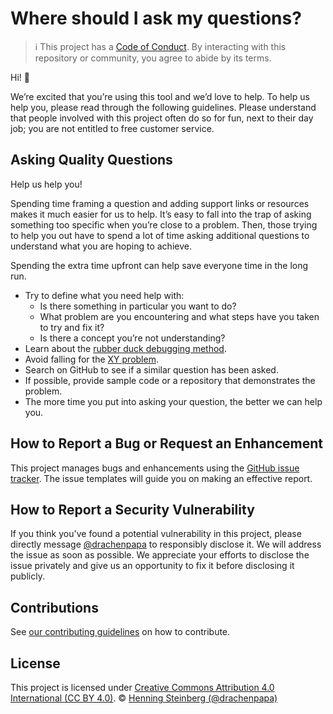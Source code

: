 # Where should I ask my questions?

> :information_source: This project has a [Code of Conduct](CODE_OF_CONDUCT.md).
> By interacting with this repository or community, you agree to abide by its terms.

Hi! :wave:

We’re excited that you’re using this tool and we’d love to help.
To help us help you, please read through the following guidelines.
Please understand that people involved with this project often do so for fun, next to their day job;
you are not entitled to free customer service.

## Asking Quality Questions

Help us help you!

Spending time framing a question and adding support links or resources makes it much easier for us to help.
It’s easy to fall into the trap of asking something too specific when you’re close to a problem.
Then, those trying to help you out have to spend a lot of time asking additional questions
to understand what you are hoping to achieve.

Spending the extra time upfront can help save everyone time in the long run.
* Try to define what you need help with:
  * Is there something in particular you want to do?
  * What problem are you encountering and what steps have you taken to try and fix it?
  * Is there a concept you’re not understanding?
* Learn about the [rubber duck debugging method](https://rubberduckdebugging.com).
* Avoid falling for the [XY problem](https://meta.stackexchange.com/questions/66377/what-is-the-xy-problem/66378#66378).
* Search on GitHub to see if a similar question has been asked.
* If possible, provide sample code or a repository that demonstrates the problem.
* The more time you put into asking your question, the better we can help you.

## How to Report a Bug or Request an Enhancement

This project manages bugs and enhancements using the [GitHub issue tracker](https://github.com/drachenpapa/skeletor/issues/).
The issue templates will guide you on making an effective report.

## How to Report a Security Vulnerability

If you think you've found a potential vulnerability in this project,
please directly message [@drachenpapa](https://github.com/drachenpapa/) to responsibly disclose it.
We will address the issue as soon as possible.
We appreciate your efforts to disclose the issue privately and give us an opportunity to fix it before disclosing it publicly.

## Contributions

See [our contributing guidelines](CONTRIBUTING.md) on how to contribute.

## License

This project is licensed under [Creative Commons Attribution 4.0 International (CC BY 4.0)](LICENSE). © [Henning Steinberg (@drachenpapa)](https://github.com/drachenpapa/)
